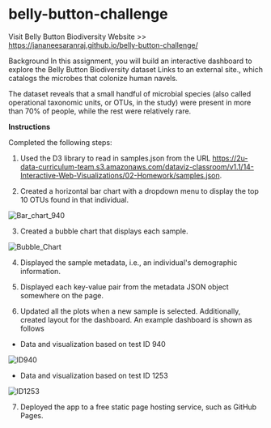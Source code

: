 # belly-button-challenge    

Visit Belly Button Biodiversity Website >> https://jananeesaranraj.github.io/belly-button-challenge/

Background
In this assignment, you will build an interactive dashboard to explore the Belly Button Biodiversity dataset Links to an external site., which catalogs the microbes that colonize human navels.

The dataset reveals that a small handful of microbial species (also called operational taxonomic units, or OTUs, in the study) were present in more than 70% of people, while the rest were relatively rare.

**Instructions**

Completed the following steps:

1. Used the D3 library to read in samples.json from the URL https://2u-data-curriculum-team.s3.amazonaws.com/dataviz-classroom/v1.1/14-Interactive-Web-Visualizations/02-Homework/samples.json.

2. Created a horizontal bar chart with a dropdown menu to display the top 10 OTUs found in that individual.

![Bar_chart_940](https://user-images.githubusercontent.com/112193116/209032508-68e492cc-1f31-4eb0-a513-3d172a8dd0bb.png)

3. Created a bubble chart that displays each sample.

![Bubble_Chart](https://user-images.githubusercontent.com/112193116/209032509-2e7d6c26-8e64-44b4-8fee-4b77526550b3.png)

4. Displayed the sample metadata, i.e., an individual's demographic information.

5. Displayed each key-value pair from the metadata JSON object somewhere on the page.

6. Updated all the plots when a new sample is selected. Additionally, created  layout  for the dashboard. An example dashboard is shown as follows

* Data and visualization based on test ID 940

![ID940](https://user-images.githubusercontent.com/112193116/209032511-dc16baf3-e2d5-47fc-9cb6-ec6d7dda643d.png)

* Data and visualization based on test ID 1253

![ID1253](https://user-images.githubusercontent.com/112193116/209032513-d0c9674c-1e38-436a-839d-2fb1391e99b7.png)

7. Deployed the app to a free static page hosting service, such as GitHub Pages.
